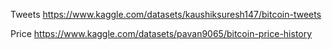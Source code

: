 Tweets
https://www.kaggle.com/datasets/kaushiksuresh147/bitcoin-tweets

Price
https://www.kaggle.com/datasets/pavan9065/bitcoin-price-history
